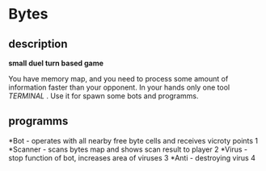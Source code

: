 # Bytes

## description
**small duel turn based game**

You have memory map, and you need to process some amount of information faster than your opponent.
In your hands only one tool _TERMINAL_ . Use it for spawn some bots and programms.

## programms
*Bot - operates with all nearby free byte cells and receives vicroty points 1
*Scanner - scans bytes map and shows scan result to player 2
*Virus - stop function of bot, increases area of viruses 3
*Anti - destroying virus 4
